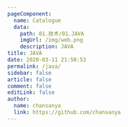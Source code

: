 ```yaml
---
pageComponent:
  name: Catalogue
  data:
    path: 01.技术/01.JAVA
    imgUrl: /img/web.png
    description: JAVA
title: JAVA
date: 2020-03-11 21:50:53
permalink: /java/
sidebar: false
article: false
comment: false
editLink: false
author:
  name: chansanya
  link: https://github.com/chansanya
---
```

